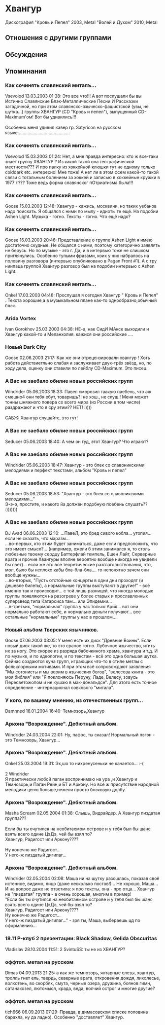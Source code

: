 # Хвангур

Дискография
"Кровь и Пепел" 2003, Metal
"Волей и Духом" 2010, Metal

## Отношения с другими группами


## Обсуждения


## Упоминания

### Как сочинять славянский миталъ...

Vsevolod 13.03.2003 01:38:
Это все что!!! А вот послушали бы вы Истинно Славянские Блэк-Металлические Песни И Рассказки загадочной, но при этом славянско-языческо-фашистской (увы, не шутка...) группы ХВАНГУР (CD "Кровь и пепел"), выпущенный CD-Maximum'ом! Вот бы удивились!!!<BR><BR>Особенно меня удивил кавер гр. Satyricon на русском языке..........................................

### Как сочинять славянский миталъ...

Vsevolod 15.03.2003 01:24:
Нет, а мне правда интересно: кто ж все-таки знает группу ХВАНГУР ? Из какой такой она географической местности??? И про палку из хоккейной клюшки тут не одному только colddark etc. интересно! Мне тоже! А нет ли в этом фсем какой-то такой связи с тотальным болением за хоккей и записью в хоккейные кружки в 1977 г.??? Тоже ведь форма славянског пОтриатизма была!!!

### Как сочинять славянский миталъ...

Goose 15.03.2003 12:48:
Хвангур - кажись, москвичи. но таких уебанов надо поискать. Я общался с ними по мылу - идиоты те ещё. На подобии Ashen Light. Музыка - гогно. Тексты - гогно. Что ещё надо?<BR>

### Как сочинять славянский миталъ...

Goose 16.03.2003 20:46:
Представление о группе Ashen Light я имею достаточно скудные. Не общался с ними, поэтому категорично заявлять не берусь. Но по музыке - это г. Да, и в интервью тоже не слишком приглянулись. Особенно тупыми фразами, коих у них набралось на половину разговора (интервью опубликовано в Pagan Front #1). А с тру ниипаца группой Хвангур разговор был на подобии интервью с Ashen Light.

### Как сочинять славянский миталъ...

Onkel 17.03.2003 04:48:
Прослушал я сегодня Хвангур " Кровь и Пепел" . Текста хорошие,а в музыкальном плане как-то однообразно,обычный блэк.

### Arida Vortex

Ivan Gorokhov 25.03.2003 04:38:
НЕ-а, нае СидИ МАксе выходили и Хвангур какой-то и Меланхолия. кажися они российские ....

### Новый Dark City

Goose 02.06.2003 21:17:
Как же они отрецензировали хвангур ! Хоть работа действиетльно слабая и заслуживает двух-трёх звёзд, но, по ходу дела, оценку они ставили по лейблу CD-Maximum. Это писец.

### А Вас не заебало обилие новых российских групп

Windrider 05.06.2003 18:33:
Павел сморозил таакую паебень, что аж смешно4 они тебя ебут, товарищъ?! не хош., не слуш.! Меня может тонны шняжного повера со всего мира (из России в том числе) раздражают и что я сру этим?? НЕТ! :))))<BR><BR>САБЖ: Хвангур слушайте, это гут! 

### А Вас не заебало обилие новых российских групп

Seducer 05.06.2003 18:40:
А чем он гуд, этот Хвангур? Что играют?

### А Вас не заебало обилие новых российских групп

Windrider 05.06.2003 18:47:
Хвангур - это блек со славоникскими мелодиями и перфект текстами, альбом "Кровь и пепел"

### А Вас не заебало обилие новых российских групп

Seducer 05.06.2003 18:53:
"Хвангур - это блек со славоникскими мелодиями..." <BR>Э-э-э, простите, и какого йа должен подобную поебень слушать?? :))))))) 

### А Вас не заебало обилие новых российских групп

DJ Avad 06.06.2003 12:10:
...ПавеЛ, это бред сивого кобла... утопия... если не сказать, что маразм... <BR>...во-первых, кто этим будет заниматься, даже если предположить, что это имеет смысл?... (например, ежели б этим занимался я, то столь любезные твоему сердцу Баттерфлай темпель, Ешен Лайт, Серверные врата и прочие Хвангуры вполне вероятно вообще никогда не увидели бы свет)... если же это все теоретические разглагольствования, что, мол, было бы неплохо кабы бла-бла-бла.... то непонятно зачем они вообще нужны... <BR>...во-вторых, "Пусть отстойные концерты в одни дни проходят (и дешевле билеты), а нормальные группы выступают в другие!" - всё именно так и происходит... с той лишь разницей, что иногда молодые группы появляются на разогреве у более старых и прославленных суперзвезд типа Катарсиса там... или Эпидемии...<BR>...в-третьих, "нормальная" группа у нас только Ария... вот они нормально работают себе, и нормально деньги получают... все остальные "нормальные" группы у нас в прошлом... 

### Новый альбом Тверских язычников.

Goose 07.06.2003 03:05:
У меня есть их диск "Древние Воины". Если новый диск такой же, то это сраное гогно. Лубочное язычество, итить их за ногу. Это скорее из разряда бабочкиного храма, хвангура и т.д. И по музыке, и по идеологии, и по текстам - всё это одна большая шутка. Сейчас создаются куча групп, играющих что-то в стиле метлы с фольклорными мотивами. И при этом всё сопровождают заявления "Мы сотонисты и мы верим в языческих богов", "велесова книга - это моя библия" или "Я поклоняюсь Перуну, Ладе, Велесу, зовусь Пересветожопом и не кушаю в мак-дональдсе". Для этого есть точное определение - интернационал совкового "митала".

### У кого, по вашему мнению, из отечественных групп...

Damnned 16.01.2004 16:40:
Темнозорь,Хвангур

### Аркона &quot;Возрождение&quot;. Дебютный альбом.

Windrider 24.03.2004 22:01:
Ну, пафос, ты сказал! Нормальный пэгэн - это Темнозорь, Хвангур... 

### Аркона &quot;Возрождение&quot;. Дебютный альбом.

Onkel 25.03.2004 19:31:
Эх,шо то  нихренусеньки не качается... :-(<BR><BR>2 Windrider<BR>Я практически любой паган воспринимаю на ура ,и Хвангур и Темнозорь,и Паган Рейн,и БТ и Аркону. Но все ж присутствие народной мелодики ценю больше,нежели просто блэковую долбу.

### Аркона &quot;Возрождение&quot;. Дебютный альбом.

Masha Scream 02.05.2004 01:38:
Слышь, Видрайдер. А Хвангур пиздатая группа???<BR><BR>Если бы ты очутился на необитаемом острове и у тебя был бы шанс взять всего одине ЦэДэ, чей бы взял то?<BR>Хвангур, Радигост или Аркону????<BR><BR>Ну конечно же Радигост...<BR>У него-ж пиздатый дигипаг...<BR>

### Аркона &quot;Возрождение&quot;. Дебютный альбом.

Windrider 02.05.2004 02:08:
Маша ни на шутку разошлась, показав своё  истенное, видимо, лицо (даже несколько постов!)... Не хорошо, Маша... И на вопрос даже не ответила: я про тексты, она - про отца... Хвангур не "пиздатая" группа - а очень хорошая, многим в пример! <BR>"Если бы ты очутился на необитаемом острове и у тебя был бы шанс взять всего одине ЦэДэ, чей бы взял то?<BR>Хвангур, Радигост или Аркону????<BR>Ну конечно же Радигост...<BR>У него-ж пиздатый дигипаг..." - зря ты, Маша, выбераешь цд по оформлению...

### 18.11 Р-клуб 2 презентации: Black Shadow, Gelida Obscuritas

Vladislav 28.10.2004 11:51:
2 SvintuSS: ты не из ХВАНГУР?

### оффтоп. метал на русском

Dimas 04.09.2013 21:25:
а как же темнозорь, янтарные слезы, хвангур, тролль гнет ель, твердь, северные врата, откровения дождя, лихолесье, волкотень, во скорбях, смута, черные озера, дружина, боянов гимн, сатанакозел, лютомысл, крада, веда, волчий острог и многие другие?

### оффтоп. метал на русском

tich666 06.09.2013 07:29:
Правда, в димасовском списке половина барахла, ну да ладно). Особенно "доставляет" Хвангур.

